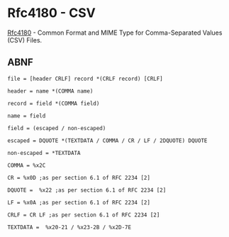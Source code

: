 # Rfc4180 - CSV

[Rfc4180](https://datatracker.ietf.org/doc/html/rfc4180) - Common Format and MIME Type for Comma-Separated Values (CSV) Files.

## ABNF

```abnf
file = [header CRLF] record *(CRLF record) [CRLF]

header = name *(COMMA name)

record = field *(COMMA field)

name = field

field = (escaped / non-escaped)

escaped = DQUOTE *(TEXTDATA / COMMA / CR / LF / 2DQUOTE) DQUOTE

non-escaped = *TEXTDATA

COMMA = %x2C

CR = %x0D ;as per section 6.1 of RFC 2234 [2]

DQUOTE =  %x22 ;as per section 6.1 of RFC 2234 [2]

LF = %x0A ;as per section 6.1 of RFC 2234 [2]

CRLF = CR LF ;as per section 6.1 of RFC 2234 [2]

TEXTDATA =  %x20-21 / %x23-2B / %x2D-7E
```
